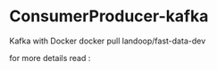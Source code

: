 # ConsumerProducer-kafka

Kafka with Docker
docker pull landoop/fast-data-dev

for more details read :
